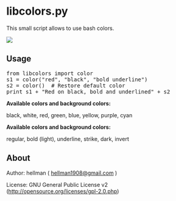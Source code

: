 libcolors.py
====================

This small script allows to use bash colors.

<img src="http://dl.dropbox.com/u/8748250/libcolors_screen.png">

Usage
---------------------

<pre>
from libcolors import color
s1 = color("red", "black", "bold underline")
s2 = color()  # Restore default color
print s1 + "Red on black, bold and underlined" + s2
</pre>

<b>Available colors and background colors:</b>

black, white, red, green, blue, yellow, purple, cyan

<b>Available colors and background colors:</b>

regular, bold (light), underline, strike, dark, invert

About
---------------------

Author: hellman ( hellman1908@gmail.com )

License: GNU General Public License v2 (http://opensource.org/licenses/gpl-2.0.php)
